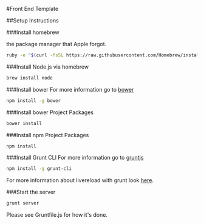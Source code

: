#Front End Template

##Setup Instructions

###Install homebrew

the package manager that Apple forgot.
```bash
ruby -e "$(curl -fsSL https://raw.githubusercontent.com/Homebrew/install/master/install)"
```

###Install Node.js via homebrew
```bash
brew install node
```

###Install bower
For more information go to [bower](http://bower.io/)
```bash
npm install -g bower
```

###Install bower Project Packages
```bash
bower install
```

###Install npm Project Packages
```bash
npm install
```

###Install Grunt CLI
For more information go to [gruntjs](http://gruntjs.com/)
```bash
npm install -g grunt-cli
```
For more information about livereload with grunt look [here](http://rhumaric.com/2013/07/renewing-the-grunt-livereload-magic/).

###Start the server
```bash
grunt server
```

Please see Gruntfile.js for how it's done.







